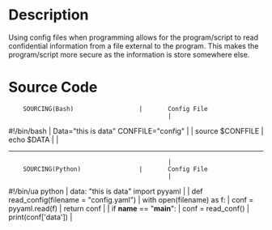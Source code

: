 # Description
Using config files when programming allows for the program/script to read confidential
information from a file external to the program. This makes the program/script more
secure as the information is store somewhere else.

# Source Code

		SOURCING(Bash)                  |		Config File
                                                |
#!/bin/bash                                     |	Data="this is data"
CONFFILE="config"                               |
                                                |
source $CONFFILE                                |
echo $DATA                                      |
                                                |
_______________________________________________________________________________
                                                |
		SOURCING(Python)                |		Config File
                                                |
#!/bin/ua	python                          |	data: "this is data"
import pyyaml                                   |
                                                |
def read_config(filename = "config.yaml")       |
	with open(filename) as f:               |
		conf = pyyaml.read(f)           |
	return conf                             |
                                                |
if __name__ == "__main__":                      |
	conf = read_conf()                      |
	print(conf['data'])                     |
    
    
    
    
